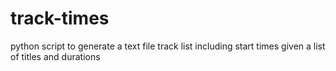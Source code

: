 # track-times
python script to generate a text file track list including start times given a list of titles and durations
